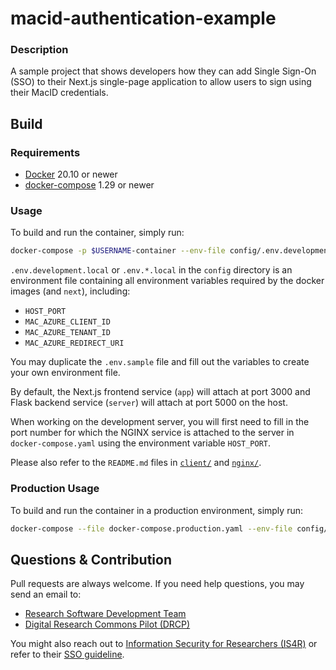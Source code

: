 # macid-authentication-example

### Description
A sample project that shows developers how they can add Single Sign-On (SSO) to their Next.js single-page application to allow users to sign using their MacID credentials.

## Build

### Requirements

- [Docker](https://docs.docker.com/engine/install/) 20.10 or newer
- [docker-compose](https://docs.docker.com/compose/install/) 1.29 or newer

### Usage

To build and run the container, simply run:
```bash
docker-compose -p $USERNAME-container --env-file config/.env.development.local up --build
```

`.env.development.local` or `.env.*.local` in the `config` directory is an environment file containing all environment variables required by the docker images (and `next`), including:

- `HOST_PORT`
- `MAC_AZURE_CLIENT_ID`
- `MAC_AZURE_TENANT_ID`
- `MAC_AZURE_REDIRECT_URI`

You may duplicate the `.env.sample` file and fill out the variables to create your own environment file.

By default, the Next.js frontend service (`app`) will attach at port 3000 and Flask backend service (`server`) will attach at port 5000 on the host.

When working on the development server, you will first need to fill in the port number for which the NGINX service is attached to the server in `docker-compose.yaml` using the environment variable `HOST_PORT`.

Please also refer to the `README.md` files in [`client/`](client/README.md) and [`nginx/`](nginx/README.md).

### Production Usage

To build and run the container in a production environment, simply run:
```bash
docker-compose --file docker-compose.production.yaml --env-file config/.env.production.local up --build
```

## Questions & Contribution

Pull requests are always welcome. If you need help questions, you may send an email to:  
- [Research Software Development Team](mailto:rsd@mcmaster.ca)
- [Digital Research Commons Pilot (DRCP)](mailto:askresearch@mcmaster.ca)

You might also reach out to [Information Security for Researchers (IS4R)](https://informationsecurity.mcmaster.ca/people/researchers/) or refer to their [SSO guideline](https://informationsecurity.mcmaster.ca/macid-authentication-options-at-mcmaster-university/).  
